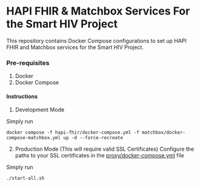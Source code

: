 # HAPI FHIR & Matchbox Services For the Smart HIV Project

This repository contains Docker Compose configurations to set up HAPI FHIR and Matchbox services for the Smart HIV Project.

### Pre-requisites
1. Docker
2. Docker Compose


#### Instructions

1. Development Mode

Simply run

`docker compose -f hapi-fhir/docker-compose.yml -f matchbox/docker-compose-matchbox.yml up -d --force-recreate`

2. Production Mode (This will require valid SSL Certificates)
Configure the paths to your SSL certificates in the [proxy/docker-compose.yml](proxy/docker-compose.yml) file

Simply run

`./start-all.sh`
